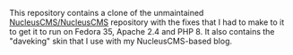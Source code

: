 This repository contains a clone of the unmaintained [NucleusCMS/NucleusCMS](https://github.com/NucleusCMS/NucleusCMS) repository with the fixes that I had to make to it to get it to run on Fedora 35, Apache 2.4 and PHP 8.  It also contains the "daveking" skin that I use with my NucleusCMS-based blog.
